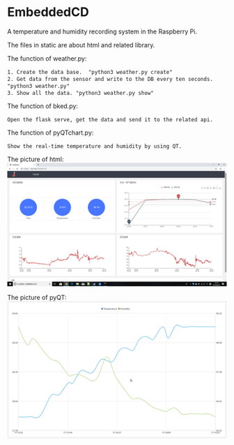 # EmbeddedCD
A temperature and humidity recording system in the Raspberry Pi.

The files in static are about html and related library.

The function of weather.py:

    1. Create the data base.  "python3 weather.py create"
    2. Get data from the sensor and write to the DB every ten seconds.  "python3 weather.py"
    3. Show all the data. "python3 weather.py show"

The function of bked.py:

    Open the flask serve, get the data and send it to the related api.

The function of pyQTchart.py:

    Show the real-time temperature and humidity by using QT.

The picture of html:
![image](https://github.com/blacktion/EmbeddedCD/blob/master/effect-pictures/html.png?raw=true)

The picture of pyQT:
![image](https://github.com/blacktion/EmbeddedCD/blob/master/effect-pictures/pyqtchart.png?raw=true)
